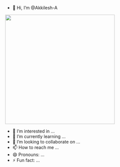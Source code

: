 - 👋 Hi, I’m @Akkilesh-A

<p>
  <img src="https://api.vaunt.dev/v1/github/entities/{{Spacecentre}}/achievements?format=svg&limit=3" width="350" />
</p>

- 👀 I’m interested in ...
- 🌱 I’m currently learning ...
- 💞️ I’m looking to collaborate on ...
- 📫 How to reach me ...
- 😄 Pronouns: ...
- ⚡ Fun fact: ...

<!---
Akkilesh-A/Akkilesh-A is a ✨ special ✨ repository because its `README.md` (this file) appears on your GitHub profile.
You can click the Preview link to take a look at your changes.
--->
